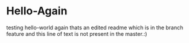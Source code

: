 # Hello-Again
testing hello-world again 
thats an edited readme which is in the branch feature and this line of text is not present in the master.:)
